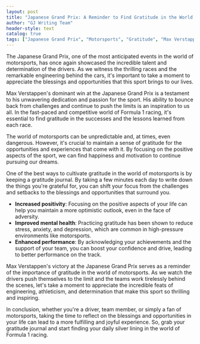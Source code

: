 ```yaml
---
layout: post
title: "Japanese Grand Prix: A Reminder to Find Gratitude in the World of Motorsports"
author: "GJ Writing Team"
header-style: text
catalog: true
tags: ["Japanese Grand Prix", "Motorsports", "Gratitude", "Max Verstappen", "Formula 1"]
---
```


The Japanese Grand Prix, one of the most anticipated events in the world of motorsports, has once again showcased the incredible talent and determination of the drivers. As we witness the thrilling races and the remarkable engineering behind the cars, it's important to take a moment to appreciate the blessings and opportunities that this sport brings to our lives.

Max Verstappen's dominant win at the Japanese Grand Prix is a testament to his unwavering dedication and passion for the sport. His ability to bounce back from challenges and continue to push the limits is an inspiration to us all. In the fast-paced and competitive world of Formula 1 racing, it's essential to find gratitude in the successes and the lessons learned from each race.

The world of motorsports can be unpredictable and, at times, even dangerous. However, it's crucial to maintain a sense of gratitude for the opportunities and experiences that come with it. By focusing on the positive aspects of the sport, we can find happiness and motivation to continue pursuing our dreams.

One of the best ways to cultivate gratitude in the world of motorsports is by keeping a gratitude journal. By taking a few minutes each day to write down the things you're grateful for, you can shift your focus from the challenges and setbacks to the blessings and opportunities that surround you.

- **Increased positivity**: Focusing on the positive aspects of your life can help you maintain a more optimistic outlook, even in the face of adversity.
- **Improved mental health**: Practicing gratitude has been shown to reduce stress, anxiety, and depression, which are common in high-pressure environments like motorsports.
- **Enhanced performance**: By acknowledging your achievements and the support of your team, you can boost your confidence and drive, leading to better performance on the track.

Max Verstappen's victory at the Japanese Grand Prix serves as a reminder of the importance of gratitude in the world of motorsports. As we watch the drivers push themselves to the limit and the teams work tirelessly behind the scenes, let's take a moment to appreciate the incredible feats of engineering, athleticism, and determination that make this sport so thrilling and inspiring.

In conclusion, whether you're a driver, team member, or simply a fan of motorsports, taking the time to reflect on the blessings and opportunities in your life can lead to a more fulfilling and joyful experience. So, grab your gratitude journal and start finding your daily silver lining in the world of Formula 1 racing.